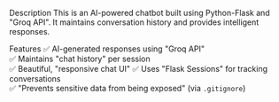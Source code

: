 Description
This is an AI-powered chatbot built using Python-Flask and "Groq API". It maintains conversation history and provides intelligent responses.

Features
✅ AI-generated responses using "Groq API"  
✅ Maintains "chat history" per session  
✅ Beautiful, "responsive chat UI" 
✅ Uses "Flask Sessions" for tracking conversations  
✅ "Prevents sensitive data from being exposed" (via `.gitignore`)  

